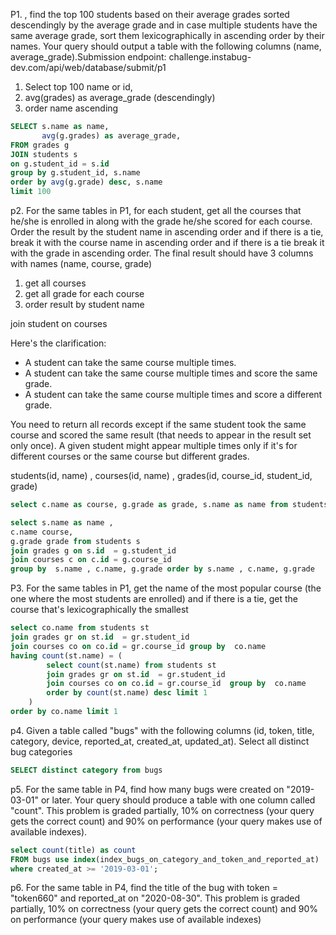 P1. , find the top 100 students based on their average grades sorted descendingly by the average grade and in case multiple students have the same average grade, sort them lexicographically in ascending order by their names. Your query should output a table with the following columns (name, average_grade).Submission endpoint: challenge.instabug-dev.com/api/web/database/submit/p1

1. Select top 100 name or id,
2. avg(grades) as average_grade (descendingly)
3. order name ascending

```sql
SELECT s.name as name,
       avg(g.grades) as average_grade,
FROM grades g
JOIN students s
on g.student_id = s.id
group by g.student_id, s.name
order by avg(g.grade) desc, s.name
limit 100
```

p2. For the same tables in P1, for each student, get all the courses that he/she is enrolled in along with the grade he/she scored for each course. Order the result by the student name in ascending order and if there is a tie, break it with the course name in ascending order and if there is a tie break it with the grade in ascending order. The final result should have 3 columns with names (name, course, grade)

1. get all courses
2. get all grade for each course
3. order result by student name

join student on courses

Here's the clarification:

- A student can take the same course multiple times.
- A student can take the same course multiple times and score the same grade.
- A student can take the same course multiple times and score a different grade.

You need to return all records except if the same student took the same course and scored the same result (that needs to appear in the result set only once). A given student might appear multiple times only if it's for different courses or the same course but different grades.

students(id, name) , courses(id, name) , grades(id, course_id, student_id, grade)

```sql
select c.name as course, g.grade as grade, s.name as name from students s join grades g on s.id = g.student_id join courses c on c.id = g.course_id group by s.name, c.name, g.grade order by s.name, c.name, g.grade
```

```sql
select s.name as name , 
c.name course, 
g.grade grade from students s 
join grades g on s.id  = g.student_id  
join courses c on c.id = g.course_id  
group by  s.name , c.name, g.grade order by s.name , c.name, g.grade
```

P3. For the same tables in P1, get the name of the most popular course (the one where the most students are enrolled) and if there is a tie, get the course that's lexicographically the smallest

```sql
select co.name from students st 
join grades gr on st.id  = gr.student_id  
join courses co on co.id = gr.course_id group by  co.name  
having count(st.name) = (
        select count(st.name) from students st 
        join grades gr on st.id  = gr.student_id  
        join courses co on co.id = gr.course_id  group by  co.name 
        order by count(st.name) desc limit 1 
    )
order by co.name limit 1
```

p4. Given a table called "bugs" with the following columns (id, token, title, category, device, reported_at, created_at, updated_at). Select all distinct bug categories

```sql
SELECT distinct category from bugs
```

p5. For the same table in P4, find how many bugs were created on "2019-03-01" or later. Your query should produce a table with one column called "count". This problem is graded partially, 10% on correctness (your query gets the correct count) and 90% on performance (your query makes use of available indexes).

```sql
select count(title) as count
FROM bugs use index(index_bugs_on_category_and_token_and_reported_at)
where created_at >= '2019-03-01';
```

p6. For the same table in P4, find the title of the bug with token = "token660" and reported_at on "2020-08-30". This problem is graded partially, 10% on correctness (your query gets the correct count) and 90% on performance (your query makes use of available indexes)
